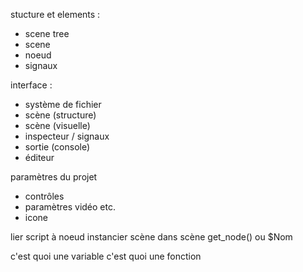 
stucture et elements :
- scene tree
- scene
- noeud
- signaux

interface :
- système de fichier
- scène (structure)
- scène (visuelle)
- inspecteur / signaux
- sortie (console)
- éditeur

paramètres du projet
- contrôles
- paramètres vidéo etc.
- icone


lier script à noeud
instancier scène dans scène
get_node() ou $Nom

c'est quoi une variable
c'est quoi une fonction
